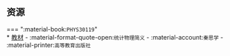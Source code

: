 ## 资源  
=== ":material-book:`PHYS30119`"  
    * [教材](http://api.cqu-openlib.cn/file?key=iVM8235z40dg) - :material-format-quote-open:`统计物理简义` - :material-account:`秦思学` - :material-printer:`高等教育出版社`  
